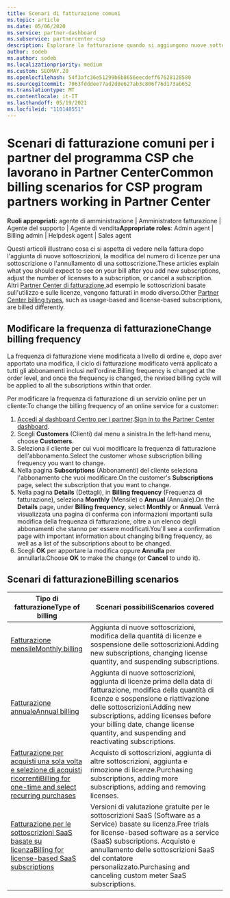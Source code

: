 ```yaml
---
title: Scenari di fatturazione comuni
ms.topic: article
ms.date: 05/06/2020
ms.service: partner-dashboard
ms.subservice: partnercenter-csp
description: Esplorare la fatturazione quando si aggiungono nuove sottoscrizioni, si modifica la quantità di licenze o si annulla una sottoscrizione. Vedere le differenze tra le sottoscrizioni basate sull'utilizzo e le sottoscrizioni basate su licenza.
author: sodeb
ms.author: sodeb
ms.localizationpriority: medium
ms.custom: SEOMAY.20
ms.openlocfilehash: 54f3afc36e51299b6b8656eecdeff67628128580
ms.sourcegitcommit: 7063fdddee77ad2d8e627ab3c806f76d173ab652
ms.translationtype: MT
ms.contentlocale: it-IT
ms.lasthandoff: 05/19/2021
ms.locfileid: "110148551"
---
```

# <a name="common-billing-scenarios-for-csp-program-partners-working-in-partner-center"></a><span data-ttu-id="38f51-104">Scenari di fatturazione comuni per i partner del programma CSP che lavorano in Partner Center</span><span class="sxs-lookup"><span data-stu-id="38f51-104">Common billing scenarios for CSP program partners working in Partner Center</span></span>

<span data-ttu-id="38f51-105">**Ruoli appropriati:** agente di amministrazione | Amministratore fatturazione | Agente del supporto | Agente di vendita</span><span class="sxs-lookup"><span data-stu-id="38f51-105">**Appropriate roles**: Admin agent | Billing admin | Helpdesk agent | Sales agent</span></span>

<span data-ttu-id="38f51-106">Questi articoli illustrano cosa ci si aspetta di vedere nella fattura dopo l'aggiunta di nuove sottoscrizioni, la modifica del numero di licenze per una sottoscrizione o l'annullamento di una sottoscrizione.</span><span class="sxs-lookup"><span data-stu-id="38f51-106">These articles explain what you should expect to see on your bill after you add new subscriptions, adjust the number of licenses to a subscription, or cancel a subscription.</span></span> <span data-ttu-id="38f51-107">Altri [Partner Center di fatturazione,](./billing-basics.md)ad esempio le sottoscrizioni basate sull'utilizzo e sulle licenze, vengono fatturati in modo diverso.</span><span class="sxs-lookup"><span data-stu-id="38f51-107">Other [Partner Center billing types](./billing-basics.md), such as usage-based and license-based subscriptions, are billed differently.</span></span>


## <a name="change-billing-frequency"></a><span data-ttu-id="38f51-108">Modificare la frequenza di fatturazione</span><span class="sxs-lookup"><span data-stu-id="38f51-108">Change billing frequency</span></span>

<span data-ttu-id="38f51-109">La frequenza di fatturazione viene modificata a livello di ordine e, dopo aver apportato una modifica, il ciclo di fatturazione modificato verrà applicato a tutti gli abbonamenti inclusi nell'ordine.</span><span class="sxs-lookup"><span data-stu-id="38f51-109">Billing frequency is changed at the order level, and once the frequency is changed, the revised billing cycle will be applied to all the subscriptions within that order.</span></span> 

<span data-ttu-id="38f51-110">Per modificare la frequenza di fatturazione di un servizio online per un cliente:</span><span class="sxs-lookup"><span data-stu-id="38f51-110">To change the billing frequency of an online service for a customer:</span></span>

1. <span data-ttu-id="38f51-111">[Accedi al dashboard Centro per i partner](https://partner.microsoft.com/dashboard/home).</span><span class="sxs-lookup"><span data-stu-id="38f51-111">[Sign in to the Partner Center dashboard](https://partner.microsoft.com/dashboard/home).</span></span>
2. <span data-ttu-id="38f51-112">Scegli **Customers** (Clienti) dal menu a sinistra.</span><span class="sxs-lookup"><span data-stu-id="38f51-112">In the left-hand menu, choose **Customers**.</span></span>
3. <span data-ttu-id="38f51-113">Seleziona il cliente per cui vuoi modificare la frequenza di fatturazione dell'abbonamento.</span><span class="sxs-lookup"><span data-stu-id="38f51-113">Select the customer whose subscription billing frequency you want to change.</span></span>
4. <span data-ttu-id="38f51-114">Nella pagina **Subscriptions** (Abbonamenti) del cliente seleziona l'abbonamento che vuoi modificare.</span><span class="sxs-lookup"><span data-stu-id="38f51-114">On the customer's **Subscriptions** page, select the subscription that you want to change.</span></span>
5. <span data-ttu-id="38f51-115">Nella pagina **Details** (Dettagli), in **Billing frequency** (Frequenza di fatturazione), seleziona **Monthly** (Mensile) o **Annual** (Annuale).</span><span class="sxs-lookup"><span data-stu-id="38f51-115">On the **Details** page, under **Billing frequency**, select **Monthly** or **Annual**.</span></span> <span data-ttu-id="38f51-116">Verrà visualizzata una pagina di conferma con informazioni importanti sulla modifica della frequenza di fatturazione, oltre a un elenco degli abbonamenti che stanno per essere modificati.</span><span class="sxs-lookup"><span data-stu-id="38f51-116">You'll see a confirmation page with important information about changing billing frequency, as well as a list of the subscriptions about to be changed.</span></span>
6. <span data-ttu-id="38f51-117">Scegli **OK** per apportare la modifica oppure **Annulla** per annullarla.</span><span class="sxs-lookup"><span data-stu-id="38f51-117">Choose **OK** to make the change (or **Cancel** to undo it).</span></span>

## <a name="billing-scenarios"></a><span data-ttu-id="38f51-118">Scenari di fatturazione</span><span class="sxs-lookup"><span data-stu-id="38f51-118">Billing scenarios</span></span>

| <span data-ttu-id="38f51-119">Tipo di fatturazione</span><span class="sxs-lookup"><span data-stu-id="38f51-119">Type of billing</span></span> | <span data-ttu-id="38f51-120">Scenari possibili</span><span class="sxs-lookup"><span data-stu-id="38f51-120">Scenarios covered</span></span> |
| --------------- | ----------------- |
| [<span data-ttu-id="38f51-121">Fatturazione mensile</span><span class="sxs-lookup"><span data-stu-id="38f51-121">Monthly billing</span></span>](common-billing-scenarios-monthly.md) | <span data-ttu-id="38f51-122">Aggiunta di nuove sottoscrizioni, modifica della quantità di licenze e sospensione delle sottoscrizioni.</span><span class="sxs-lookup"><span data-stu-id="38f51-122">Adding new subscriptions, changing license quantity, and suspending subscriptions.</span></span> |
| [<span data-ttu-id="38f51-123">Fatturazione annuale</span><span class="sxs-lookup"><span data-stu-id="38f51-123">Annual billing</span></span>](common-billing-scenarios-annual.md) | <span data-ttu-id="38f51-124">Aggiunta di nuove sottoscrizioni, aggiunta di licenze prima della data di fatturazione, modifica della quantità di licenze e sospensione e riattivazione delle sottoscrizioni.</span><span class="sxs-lookup"><span data-stu-id="38f51-124">Adding new subscriptions, adding licenses before your billing date, change license quantity, and suspending and reactivating subscriptions.</span></span> |
| [<span data-ttu-id="38f51-125">Fatturazione per acquisti una sola volta e selezione di acquisti ricorrenti</span><span class="sxs-lookup"><span data-stu-id="38f51-125">Billing for one-time and select recurring purchases</span></span>](common-billing-scenarios-onetime-recurring.md) | <span data-ttu-id="38f51-126">Acquisto di sottoscrizioni, aggiunta di altre sottoscrizioni, aggiunta e rimozione di licenze.</span><span class="sxs-lookup"><span data-stu-id="38f51-126">Purchasing subscriptions, adding more subscriptions, adding and removing licenses.</span></span> |
| [<span data-ttu-id="38f51-127">Fatturazione per le sottoscrizioni SaaS basate su licenza</span><span class="sxs-lookup"><span data-stu-id="38f51-127">Billing for license-based SaaS subscriptions</span></span>](common-billing-scenarios-saas.md) | <span data-ttu-id="38f51-128">Versioni di valutazione gratuite per le sottoscrizioni SaaS (Software as a Service) basate su licenza.</span><span class="sxs-lookup"><span data-stu-id="38f51-128">Free trials for license-based software as a service (SaaS) subscriptions.</span></span> <span data-ttu-id="38f51-129">Acquisto e annullamento delle sottoscrizioni SaaS del contatore personalizzato.</span><span class="sxs-lookup"><span data-stu-id="38f51-129">Purchasing and canceling custom meter SaaS subscriptions.</span></span> |